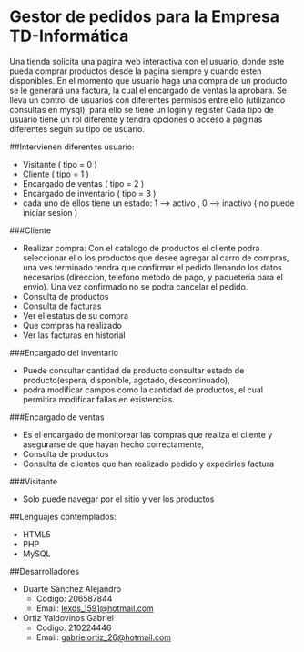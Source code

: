 Gestor de pedidos para la Empresa TD-Informática
=========
Una tienda solicita una pagina web interactiva con el usuario, donde este pueda comprar productos desde la pagina siempre y
cuando esten disponibles. En el momento que usuario haga una compra de un producto se le generará una factura,
la cual el encargado de ventas la aprobara. 
Se lleva un control de usuarios con diferentes permisos entre ello
(utilizando consultas en mysql), para ello se tiene un login y register
Cada tipo de usuario tiene un rol diferente y tendra opciones o acceso a paginas diferentes segun su tipo de usuario.

##Intervienen diferentes usuario:
* Visitante ( tipo = 0 )
* Cliente ( tipo = 1 )
* Encargado de ventas ( tipo = 2 )
* Encargado de inventario ( tipo = 3 )
* cada uno de ellos tiene un estado: 1 --> activo , 0 --> inactivo ( no puede iniciar sesion )


###Cliente
* Realizar compra: Con el catalogo de productos el cliente podra seleccionar el  o los productos que desee agregar 
  al carro de compras, una ves terminado tendra que confirmar el pedido llenando los datos necesarios (direccion, telefono 
  metodo de pago, y paqueteria para el envio). Una vez confirmado no se podra cancelar el pedido.
* Consulta de productos
* Consulta de facturas
* Ver el estatus de su compra
* Que compras ha realizado
* Ver las facturas en historial


###Encargado del inventario
* Puede consultar cantidad de producto consultar estado de producto(espera, disponible, agotado, descontinuado),
* podra modificar campos como la cantidad de productos, el cual permitira modificar fallas en existencias.

###Encargado de ventas
* Es el encargado de monitorear las compras que realiza el cliente y asegurarse de que hayan hecho correctamente,  
* Consulta de productos
* Consulta de clientes que han realizado pedido y expedirles factura
 
###Visitante
* Solo puede navegar por el sitio y ver los productos

##Lenguajes contemplados:
* HTML5
* PHP
* MySQL


##Desarrolladores
* Duarte Sanchez Alejandro
   * Codigo: 206587844
   * Email: lexds_1591@hotmail.com  
* Ortiz Valdovinos Gabriel
   * Codigo: 210224446
   * Email: gabrielortiz_26@hotmail.com
